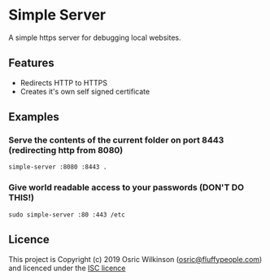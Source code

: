 # Simple Server

A simple https server for debugging local websites.

## Features

  * Redirects HTTP to HTTPS
  * Creates it's own self signed certificate

## Examples

### Serve the contents of the current folder on port 8443 (redirecting http from 8080)

    simple-server :8080 :8443 .

### Give world readable access to your passwords (DON'T DO THIS!)

    sudo simple-server :80 :443 /etc

## Licence

This project is Copyright (c) 2019 Osric Wilkinson (osric@fluffypeople.com) and
licenced under the [ISC licence](LICENCE)
